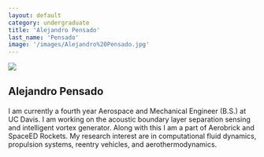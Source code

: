 ```yaml
---
layout: default
category: undergraduate
title: 'Alejandro Pensado'
last_name: 'Pensado'
image: '/images/Alejandro%20Pensado.jpg'
---
```


<img src="{{ page.image }}">

<h2 class="team-title">Alejandro Pensado</h2>
<h4 class="team-position"></h4>
<p>I am currently a fourth year Aerospace and Mechanical Engineer (B.S.) at UC Davis. I am working on the acoustic boundary layer separation sensing and intelligent vortex generator. Along with this I am a part of Aerobrick and SpaceED Rockets. My research interest are in computational fluid dynamics, propulsion systems, reentry vehicles, and aerothermodynamics. </p>
<ul class="team-member-other-info"></ul>